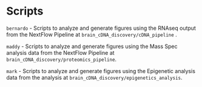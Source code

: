 # Scripts

`bernardo` - Scripts to analyze and generate figures using the RNAseq output from the NextFlow Pipeline at `brain_cDNA_discovery/cDNA_pipeline` .

`maddy` - Scripts to analyze and generate figures using the Mass Spec analysis data from the NextFlow Pipeline at `brain_cDNA_discovery/proteomics_pipeline`.

`mark` - Scripts to analyze and generate figures using the Epigenetic analysis data from the analysis at `brain_cDNA_discovery/epigenetics_analysis`.
